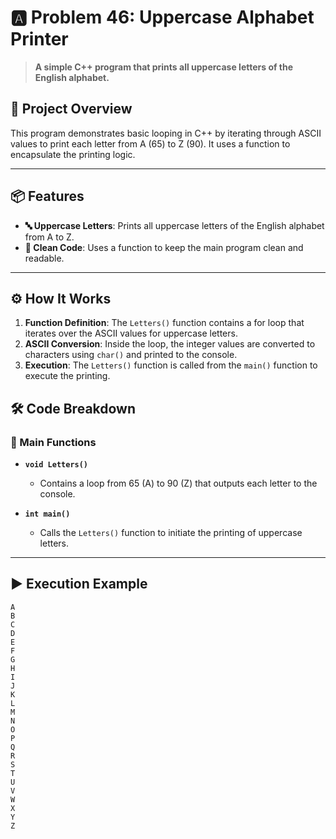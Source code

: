 # 🅰️ Problem 46: Uppercase Alphabet Printer

> **A simple C++ program that prints all uppercase letters of the English alphabet.**

## 🌟 Project Overview
This program demonstrates basic looping in C++ by iterating through ASCII values to print each letter from A (65) to Z (90). It uses a function to encapsulate the printing logic.

---

## 📦 Features
- **🔤 Uppercase Letters**: Prints all uppercase letters of the English alphabet from A to Z.
- **📜 Clean Code**: Uses a function to keep the main program clean and readable.

---

## ⚙️ How It Works
1. **Function Definition**: The `Letters()` function contains a for loop that iterates over the ASCII values for uppercase letters.
2. **ASCII Conversion**: Inside the loop, the integer values are converted to characters using `char()` and printed to the console.
3. **Execution**: The `Letters()` function is called from the `main()` function to execute the printing.

## 🛠️ Code Breakdown
### 🔹 Main Functions
- **`void Letters()`**
  - Contains a loop from 65 (A) to 90 (Z) that outputs each letter to the console.
  
- **`int main()`**
  - Calls the `Letters()` function to initiate the printing of uppercase letters.

---

## ▶️ Execution Example

```plaintext
A
B
C
D
E
F
G
H
I
J
K
L
M
N
O
P
Q
R
S
T
U
V
W
X
Y
Z
